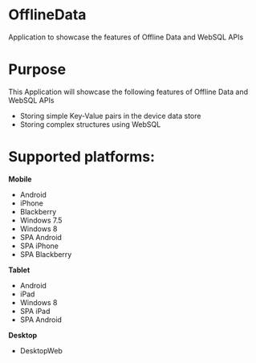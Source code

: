 OfflineData
==================

Application to showcase the features of Offline Data and WebSQL APIs


# Purpose
This Application will showcase the following features of Offline Data and WebSQL APIs

* Storing simple Key-Value pairs in the device data store
* Storing complex structures using WebSQL

# Supported platforms:
**Mobile**
 * Android
 * iPhone
 * Blackberry
 * Windows 7.5
 * Windows 8
 * SPA Android
 * SPA iPhone
 * SPA Blackberry
 
**Tablet** 
 * Android
 * iPad
 * Windows 8
 * SPA iPad
 * SPA Android
 
**Desktop**
 * DesktopWeb
